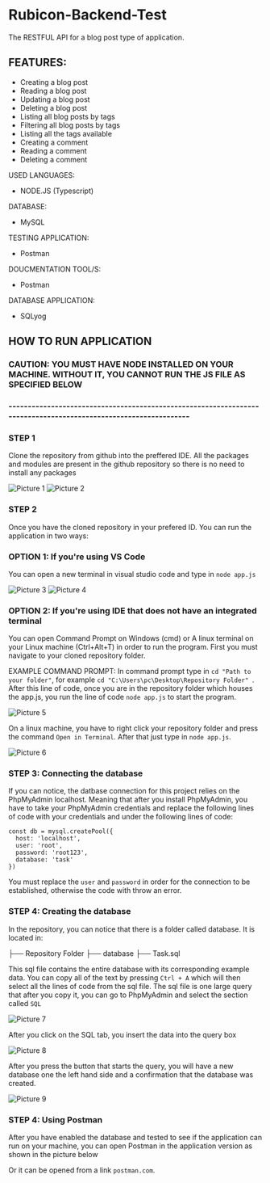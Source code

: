 # Rubicon-Backend-Test
The RESTFUL API for a blog post type of application.

## FEATURES:
- Creating a blog post
- Reading a blog post
- Updating a blog post
- Deleting a blog post
- Listing all blog posts by tags
- Filtering all blog posts by tags
- Listing all the tags available
- Creating a comment 
- Reading a comment
- Deleting a comment

USED LANGUAGES:
- NODE.JS (Typescript)

DATABASE:
- MySQL

TESTING APPLICATION:
- Postman

DOUCMENTATION TOOL/S:
- Postman

DATABASE APPLICATION:
- SQLyog

## HOW TO RUN APPLICATION

### CAUTION: YOU MUST HAVE NODE INSTALLED ON YOUR MACHINE. WITHOUT IT, YOU CANNOT RUN THE JS FILE AS SPECIFIED BELOW
### ----------------------------------------------------------------------------------------------------------------
### STEP 1

Clone the repository from github into the preffered IDE. All the packages and modules are present in the github repository so there is no need to install any packages

![Picture 1](https://user-images.githubusercontent.com/76923830/205899246-e063d210-4374-4810-820a-24aef862d9dd.JPG)
![Picture 2](https://user-images.githubusercontent.com/76923830/205899408-9ad180ab-51f7-4490-8556-aa22687e24e2.JPG)

### STEP 2

Once you have the cloned repository in your prefered ID. You can run the application in two ways:

### OPTION 1: If you're using VS Code

You can open a new terminal in visual studio code and type in ``` node app.js ```

![Picture 3](https://user-images.githubusercontent.com/76923830/205900803-d0be475f-b13a-4746-acbf-be6553f83457.png)
![Picture 4](https://user-images.githubusercontent.com/76923830/205900827-8f3a981f-43a9-44dc-b0af-4fee2d89f68c.JPG)

### OPTION 2: If you're using IDE that does not have an integrated terminal

You can open Command Prompt on Windows (cmd) or A linux terminal on your Linux machine (Ctrl+Alt+T) in order to run the program. First you must navigate to your cloned repository folder.

EXAMPLE COMMAND PROMPT: In command prompt type in ``` cd "Path to your folder" ```, for example ```cd "C:\Users\pc\Desktop\Repository Folder" ```. After this line of code, once you are in the repository folder which houses the app.js, you run the line of code ``` node app.js ``` to start the program.

![Picture 5](https://user-images.githubusercontent.com/76923830/205904425-bdf9cd78-af6a-4c23-b785-30bb3c591f55.JPG)

On a linux machine, you have to right click your repository folder and press the command ``` Open in Terminal ```. After that just type in ``` node app.js ```.

![Picture 6](https://user-images.githubusercontent.com/76923830/205904445-44082d90-3541-4e76-8900-a40ca653033d.png)

### STEP 3: Connecting the database

If you can notice, the datbase connection for this project relies on the PhpMyAdmin localhost. Meaning that after you install PhpMyAdmin, you have to take your PhpMyAdmin credentials and replace the following lines of code with your credentials and under the following lines of code:
```
const db = mysql.createPool({
  host: 'localhost',
  user: 'root',
  password: 'root123',
  database: 'task'
})

```
You must replace the ``` user ``` and ``` password ``` in order for the connection to be established, otherwise the code with throw an error.

### STEP 4: Creating the database

In the repository, you can notice that there is a folder called database. It is located in:

├── Repository Folder
    ├── database
        ├── Task.sql

This sql file contains the entire database with its corresponding example data. You can copy all of the text by pressing ``` Ctrl + A ``` which will then select all the lines of code from the sql file. The sql file is one large query that after you copy it, you can go to PhpMyAdmin and select the section called ``` SQL ```

![Picture 7](https://user-images.githubusercontent.com/76923830/205908927-a378d9cd-b270-4313-81b7-bb0e9ece4aad.JPG)

After you click on the SQL tab, you insert the data into the query box

![Picture 8](https://user-images.githubusercontent.com/76923830/205908931-ba132817-6996-4d89-9692-98a32430ef4a.JPG)

After you press the button that starts the query, you will have a new database one the left hand side and a confirmation that the database was created.

![Picture 9](https://user-images.githubusercontent.com/76923830/205908936-2e4e4e24-24eb-4f8f-9d87-fa872ba9b67c.JPG)

### STEP 4: Using Postman

After you have enabled the database and tested to see if the application can run on your machine, you can open Postman in the application version as shown in the picture below



Or it can be opened from a link ``` postman.com ```.
